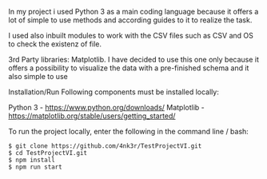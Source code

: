 
In my project i used Python 3 as a main coding language because it offers a lot of simple to use methods and according guides to it to realize the task.

I used also inbuilt modules to work with the CSV files such as CSV and OS to check the existenz of file.

3rd Party libraries:
Matplotlib. I have decided to use this one only because it offers a possibility to visualize the data with a pre-finished schema and it also simple to use

Installation/Run
Following components must be installed locally:

Python 3 - https://www.python.org/downloads/
Matplotlib - https://matplotlib.org/stable/users/getting_started/

To run the project locally, enter the following in the command line / bash:
```
$ git clone https://github.com/4nk3r/TestProjectVI.git
$ cd TestProjectVI.git
$ npm install
$ npm run start
```
